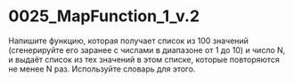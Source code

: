 # 0025_MapFunction_1_v.2
Напишите функцию, которая получает список из 100 значений (сгенерируйте его заранее с числами в диапазоне от 1 до 10) и число N,
и выдаёт список из тех значений в этом списке, которые повторяются не менее N раз. Используйте словарь для этого.
